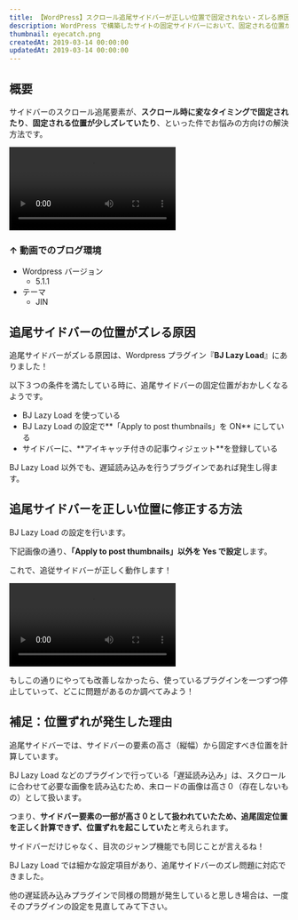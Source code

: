 ```yaml
---
title: 【WordPress】スクロール追尾サイドバーが正しい位置で固定されない・ズレる原因と対処法
description: WordPress で構築したサイトの固定サイドバーにおいて、固定される位置がずれてしまう現象の原因と対処法を紹介します。
thumbnail: eyecatch.png
createdAt: 2019-03-14 00:00:00
updatedAt: 2019-03-14 00:00:00
---
```


## 概要

サイドバーのスクロール追尾要素が、<span class="marker-red">**スクロール時に変なタイミングで固定されたり**</span>、<span class="marker-red">**固定される位置が少しズレていたり**</span>、といった件でお悩みの方向けの解決方法です。

<video autoplay controls loop src="/assets/web/wordpress/wordpress-tracking-sidebar-misaligned/tracking-sidebar-misaligned.mp4"></video>

### ↑ 動画でのブログ環境

- Wordpress バージョン
  - 5.1.1
- テーマ
  - JIN

## 追尾サイドバーの位置がズレる原因

追尾サイドバーがズレる原因は、Wordpress プラグイン『<span class="marker-red">**BJ Lazy Load**</span>』にありました！

以下３つの条件を満たしている時に、追尾サイドバーの固定位置がおかしくなるようです。

<ul><li>BJ Lazy Load を使っている</li><li>BJ Lazy Load の設定で<span class="marker2">**「Apply to post thumbnails」を ON**</span> にしている</li><li>サイドバーに、<span class="marker2">**アイキャッチ付きの記事ウィジェット**</span>を登録している</li></ul>

<div class="concept-box2">
BJ Lazy Load 以外でも、遅延読み込みを行うプラグインであれば発生し得ます。
</div>

## 追尾サイドバーを正しい位置に修正する方法

BJ Lazy Load の設定を行います。

<img-in-post src="how-to-show-bjlazyload-settings.png" alt="BJ Lazy Load 設定までの遷移方法" ></img-in-post>

下記画像の通り、<span class="marker-red">**「Apply to post thumbnails」以外を Yes で設定**</span>します。

<img-in-post src="bjlazyload-settings.png" alt="BJ Lazy Load 設定内容" ></img-in-post>

これで、追従サイドバーが正しく動作します！

<video autoplay controls loop src="/assets/web/wordpress/wordpress-tracking-sidebar-misaligned/tracking-sidebar-aligned.mp4"></video>

<chat face="toragra">

もしこの通りにやっても改善しなかったら、使っているプラグインを一つずつ停止していって、どこに問題があるのか調べてみよう！

</chat>

## 補足：位置ずれが発生した理由

追尾サイドバーでは、サイドバーの要素の高さ（縦幅）から固定すべき位置を計算しています。

BJ Lazy Load などのプラグインで行っている「遅延読み込み」は、スクロールに合わせて必要な画像を読み込むため、未ロードの画像は高さ０（存在しないもの）として扱います。

つまり、<span class="marker-red">**サイドバー要素の一部が高さ０として扱われていたため、追尾固定位置を正しく計算できず、位置ずれを起こしていた**</span>と考えられます。

<chat face="toragra">

サイドバーだけじゃなく、目次のジャンプ機能でも同じことが言えるね！

</chat>

BJ Lazy Load では細かな設定項目があり、追尾サイドバーのズレ問題に対応できました。

他の遅延読み込みプラグインで同様の問題が発生していると思しき場合は、一度そのプラグインの設定を見直してみて下さい。

